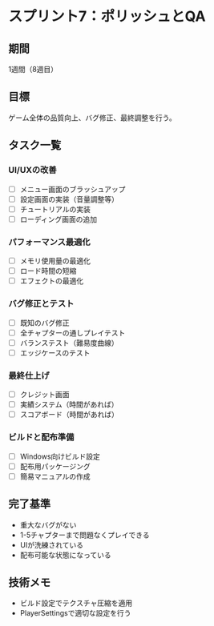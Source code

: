 # スプリント7：ポリッシュとQA

## 期間
1週間（8週目）

## 目標
ゲーム全体の品質向上、バグ修正、最終調整を行う。

## タスク一覧

### UI/UXの改善
- [ ] メニュー画面のブラッシュアップ
- [ ] 設定画面の実装（音量調整等）
- [ ] チュートリアルの実装
- [ ] ローディング画面の追加

### パフォーマンス最適化
- [ ] メモリ使用量の最適化
- [ ] ロード時間の短縮
- [ ] エフェクトの最適化

### バグ修正とテスト
- [ ] 既知のバグ修正
- [ ] 全チャプターの通しプレイテスト
- [ ] バランステスト（難易度曲線）
- [ ] エッジケースのテスト

### 最終仕上げ
- [ ] クレジット画面
- [ ] 実績システム（時間があれば）
- [ ] スコアボード（時間があれば）

### ビルドと配布準備
- [ ] Windows向けビルド設定
- [ ] 配布用パッケージング
- [ ] 簡易マニュアルの作成

## 完了基準
- 重大なバグがない
- 1-5チャプターまで問題なくプレイできる
- UIが洗練されている
- 配布可能な状態になっている

## 技術メモ
- ビルド設定でテクスチャ圧縮を適用
- PlayerSettingsで適切な設定を行う